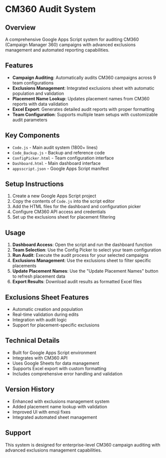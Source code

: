 # CM360 Audit System

## Overview
A comprehensive Google Apps Script system for auditing CM360 (Campaign Manager 360) campaigns with advanced exclusions management and automated reporting capabilities.

## Features
- **Campaign Auditing**: Automatically audits CM360 campaigns across 9 team configurations
- **Exclusions Management**: Integrated exclusions sheet with automatic population and validation
- **Placement Name Lookup**: Updates placement names from CM360 reports with data validation
- **Excel Export**: Generates detailed audit reports with proper formatting
- **Team Configuration**: Supports multiple team setups with customizable audit parameters

## Key Components
- `Code.js` - Main audit system (1800+ lines)
- `Code_Backup.js` - Backup and reference code
- `ConfigPicker.html` - Team configuration interface
- `Dashboard.html` - Main dashboard interface
- `appsscript.json` - Google Apps Script manifest

## Setup Instructions
1. Create a new Google Apps Script project
2. Copy the contents of `Code.js` into the script editor
3. Add the HTML files for the dashboard and configuration picker
4. Configure CM360 API access and credentials
5. Set up the exclusions sheet for placement filtering

## Usage
1. **Dashboard Access**: Open the script and run the dashboard function
2. **Team Selection**: Use the Config Picker to select your team configuration
3. **Run Audit**: Execute the audit process for your selected campaigns
4. **Exclusions Management**: Use the exclusions sheet to filter specific placements
5. **Update Placement Names**: Use the "Update Placement Names" button to refresh placement data
6. **Export Results**: Download audit results as formatted Excel files

## Exclusions Sheet Features
- Automatic creation and population
- Real-time validation during edits
- Integration with audit logic
- Support for placement-specific exclusions

## Technical Details
- Built for Google Apps Script environment
- Integrates with CM360 API
- Uses Google Sheets for data management
- Supports Excel export with custom formatting
- Includes comprehensive error handling and validation

## Version History
- Enhanced with exclusions management system
- Added placement name lookup with validation
- Improved UI with emoji fixes
- Integrated automated sheet management

## Support
This system is designed for enterprise-level CM360 campaign auditing with advanced exclusions management capabilities.
